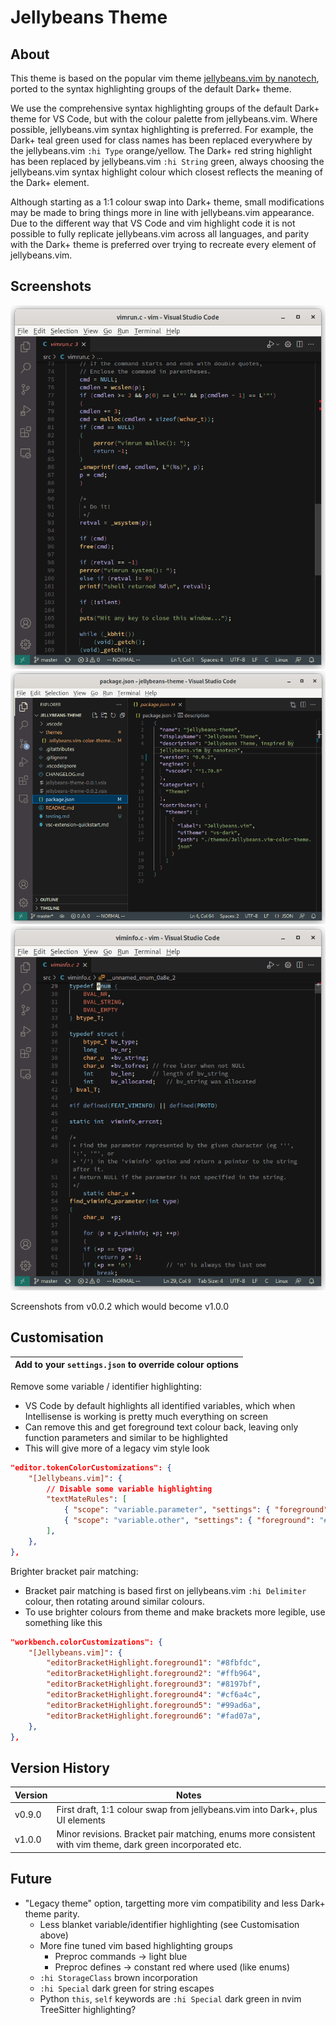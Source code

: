 # Jellybeans Theme

## About

This theme is based on the popular vim theme [jellybeans.vim by
nanotech](https://github.com/nanotech/jellybeans.vim), ported to the syntax
highlighting groups of the default Dark+ theme.

We use the comprehensive syntax highlighting groups of the default Dark+ theme
for VS Code, but with the colour palette from jellybeans.vim. Where possible,
jellybeans.vim syntax highlighting is preferred. For example, the Dark+ teal
green used for class names has been replaced everywhere by the jellybeans.vim
`:hi Type` orange/yellow. The Dark+ red string highlight has been replaced by
jellybeans.vim `:hi String` green, always choosing the jellybeans.vim syntax
highlight colour which closest reflects the meaning of the Dark+ element.

Although starting as a 1:1 colour swap into Dark+ theme, small modifications may
be made to bring things more in line with jellybeans.vim appearance. Due to the
different way that VS Code and vim highlight code it is not possible to fully
replicate jellybeans.vim across all languages, and parity with the Dark+ theme
is preferred over trying to recreate every element of jellybeans.vim.

## Screenshots

![Jellybeans.vim C code example](img/Screenshot_from_2022-08-31_18-01-22.png?raw=true "C code example")
![Jellybeans.vim package.json example](img/Screenshot_from_2022-08-31_17-52-58.png?raw=true "UI example - package.json")
![Jellybeans.vim C code example 2](img/Screenshot_from_2022-08-31_18-01-34.png?raw=true "C code example, 2")

Screenshots from v0.0.2 which would become v1.0.0

## Customisation

| Add to your `settings.json` to override colour options |
| --- |

Remove some variable / identifier highlighting:
- VS Code by default highlights all identified variables, which when
  Intellisense is working is pretty much everything on screen
- Can remove this and get foreground text colour back, leaving only function
  parameters and similar to be highlighted
- This will give more of a legacy vim style look

```json
"editor.tokenColorCustomizations": {
    "[Jellybeans.vim]": {
        // Disable some variable highlighting
        "textMateRules": [
            { "scope": "variable.parameter", "settings": { "foreground": "#c6b6ee", "fontStyle": "", }, },
            { "scope": "variable.other", "settings": { "foreground": "#e8e8d3", "fontStyle": "", }, },
        ],
    },
},
```

Brighter bracket pair matching:
- Bracket pair matching is based first on jellybeans.vim `:hi Delimiter` colour,
  then rotating around similar colours.
- To use brighter colours from theme and make brackets more legible, use
  something like this

```json
"workbench.colorCustomizations": {
    "[Jellybeans.vim]": {
        "editorBracketHighlight.foreground1": "#8fbfdc",
        "editorBracketHighlight.foreground2": "#ffb964",
        "editorBracketHighlight.foreground3": "#8197bf",
        "editorBracketHighlight.foreground4": "#cf6a4c",
        "editorBracketHighlight.foreground5": "#99ad6a",
        "editorBracketHighlight.foreground6": "#fad07a",
    },
},
```

## Version History

| Version | Notes |
| ------- | ----- |
| v0.9.0  | First draft, 1:1 colour swap from jellybeans.vim into Dark+, plus UI elements |
| v1.0.0  | Minor revisions. Bracket pair matching, enums more consistent with vim theme, dark green incorporated etc. |

## Future

- "Legacy theme" option, targetting more vim compatibility and less Dark+ theme
  parity.
    - Less blanket variable/identifier highlighting (see Customisation above)
    - More fine tuned vim based highlighting groups
        - Preproc commands -> light blue
        - Preproc defines -> constant red where used (like enums)
    - `:hi StorageClass` brown incorporation
    - `:hi Special` dark green for string escapes
    - Python `this`, `self` keywords are `:hi Special` dark green in nvim
      TreeSitter highlighting?

